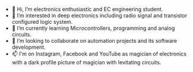 - 👋 Hi, I’m electronics enthusiastic and EC engineering student.
- 👀 I’m interested in deep electronics including radio signal and transistor configured logic system.
- 🌱 I’m currently learning Microcontrollers, programming and analog circuits.
- 💞️ I’m looking to collaborate on automation projects and its software development.
- 📫 I'm on Instagram, Facebook and YouTube as magician of electronics with a dark profile picture of magician with levitating circuits.

<!---
igMagician/igMagician is a ✨ special ✨ repository because its `README.md` (this file) appears on your GitHub profile.
You can click the Preview link to take a look at your changes.
--->
